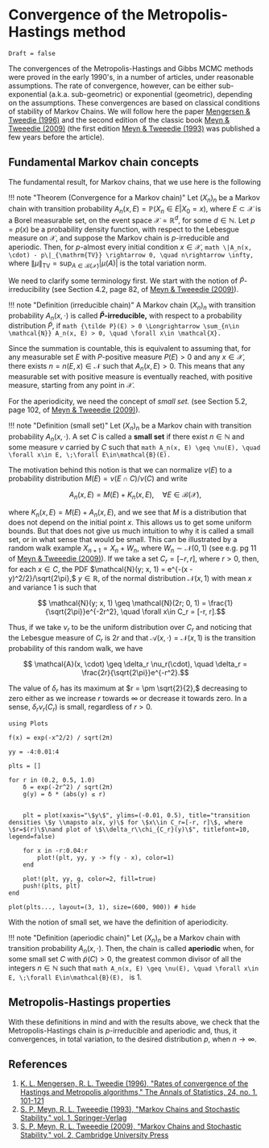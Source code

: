 # Convergence of the Metropolis-Hastings method

```@meta
Draft = false
```

The convergences of the Metropolis-Hastings and Gibbs MCMC methods were proved in the early 1990's, in a number of articles, under reasonable assumptions. The rate of convergence, however, can be either sub-exponential (a.k.a. sub-geometric) or exponential (geometric), depending on the assumptions. These convergences are based on classical conditions of stability of Markov Chains. We will follow here the paper [Mengersen & Tweedie (1996)](https://doi.org/10.1214/aos/1033066201) and the second edition of the classic book [Meyn & Tweeedie (2009)](https://doi.org/10.1017/CBO9780511626630) (the first edition [Meyn & Tweeedie (1993)](https://doi.org/10.1007/978-1-4471-3267-7) was published a few years before the article).

## Fundamental Markov chain concepts

The fundamental result, for Markov chains, that we use here is the following

!!! note "Theorem (Convergence for a Markov chain)"
    Let $(X_n)_n$ be a Markov chain with transition probability $A_n(x, E) = \mathbb{P}(X_n\in E | X_0 = x),$ where $E\subset \mathcal{X}$ is a Borel measurable set, on the event space $\mathcal{X}=\mathbb{R}^d,$ for some $d\in\mathbb{N}.$ Let $p=p(x)$ be a probability density function, with respect to the Lebesgue measure on $\mathcal{X},$ and suppose the Markov chain is $p$-irreducible and aperiodic. Then, for $p$-almost every initial condition $x\in \mathcal{X},$
    ```math
        \|A_n(x, \cdot) - p\|_{\mathrm{TV}} \rightarrow 0, \quad n\rightarrow \infty,
    ``` 
    where $\|\mu\|_{\mathrm{TV}} = \sup_{A\in\mathcal{B}(\mathcal{X})}|\mu(A)|$ is the total variation norm.

We need to clarify some terminology first. We start with the notion of ${\tilde P}$-irreducibility (see Section 4.2, page 82, of [Meyn & Tweeedie (2009)](https://doi.org/10.1017/CBO9780511626630)).

!!! note "Definition (irreducible chain)"
    A Markov chain $(X_n)_n$ with transition probability $A_n(x, \cdot)$ is called **${\tilde P}$-irreducible,** with respect to a probability distribution ${\tilde P},$ if
    ```math
        {\tilde P}(E) > 0 \Longrightarrow \sum_{n\in \mathcal{N}} A_n(x, E) > 0, \quad \forall x\in \mathcal{X}.
    ```

Since the summation is countable, this is equivalent to assuming that, for any measurable set $E$ with $P$-positive measure $P(E) > 0$ and any $x\in \mathcal{X},$ there exists $n=n(E, x) \in\mathcal{N}$ such that $A_n(x, E) > 0.$ This means that any measurable set with positive measure is eventually reached, with positive measure, starting from any point in $\mathcal{X}.$

For the aperiodicity, we need the concept of *small set.* (see Section 5.2, page 102, of [Meyn & Tweeedie (2009)](https://doi.org/10.1017/CBO9780511626630)).

!!! note "Definition (small set)"
    Let $(X_n)_n$ be a Markov chain with transition probability $A_n(x, \cdot).$ A set $C$ is called a **small set** if there exist $n\in\mathbb{N}$ and some measure $\nu$ carried by $C$ such that
    ```math
        A_n(x, E) \geq \nu(E), \quad \forall x\in E, \;\forall E\in\mathcal{B}(E).
    ```

The motivation behind this notion is that we can normalize $\nu(E)$ to a probability distribution $M(E) = \nu(E \cap C) / \nu(C)$ and write
```math
    A_n(x, E) = M(E) + K_n(x, E), \quad \forall E\in\mathcal{B}(\mathcal{X}),
```
where $K_n(x, E) = M(E) + A_n(x, E),$ and we see that $M$ is a distribution that does not depend on the initial point $x.$ This allows us to get some uniform bounds. But that does not give us much intuition to why it is called a small set, or in what sense that would be small. This can be illustrated by a random walk example $X_{n+1} = X_n + W_n,$ where $W_n \sim \mathcal{N}(0, 1)$ (see e.g. pg 11 of [Meyn & Tweeedie (2009)](https://doi.org/10.1017/CBO9780511626630)). If we take a set $C_r=[-r, r],$ where $r > 0,$ then, for each $x\in C,$ the PDF $\mathcal{N}(y; x, 1) = e^{-(x - y)^2/2}/\sqrt{2\pi},$ $y\in\mathbb{R},$ of the normal distribution $\mathcal{N}(x, 1)$ with mean $x$ and variance $1$ is such that
```math
    \mathcal{N}(y; x, 1) \geq \mathcal{N}(2r; 0, 1) = \frac{1}{\sqrt{2\pi}}e^{-2r^2}, \quad \forall x\in C_r = [-r, r].
```
Thus, if we take $\nu_r$ to be the uniform distribution over $C_r$ and noticing that the Lebesgue measure of $C_r$ is $2r$ and that $\mathcal{A}(x, \cdot) = \mathcal{N}(x, 1)$ is the transition probability of this random walk, we have
```math
    \mathcal{A}(x, \cdot) \geq \delta_r \nu_r(\cdot), \quad \delta_r = \frac{2r}{\sqrt{2\pi}}e^{-r^2}.
```
The value of $\delta_r$ has its maximum at $r = \pm \sqrt{2}{2},$ decreasing to zero either as we increase $r$ towards $\infty$ or decrease it towards zero. In a sense, $\delta_r\nu_r(C_r)$ is small, regardless of $r > 0.$

```@setup smallset
using Plots

f(x) = exp(-x^2/2) / sqrt(2π)

yy = -4:0.01:4

plts = []

for r in (0.2, 0.5, 1.0)
    δ = exp(-2r^2) / sqrt(2π)
    g(y) = δ * (abs(y) ≤ r)


    plt = plot(xaxis="\$y\$", ylims=(-0.01, 0.5), title="transition densities \$y \\mapsto a(x, y)\$ for \$x\\in C_r=[-r, r]\$, where \$r=$(r)\$\nand plot of \$\\delta_r\\chi_{C_r}(y)\$", titlefont=10, legend=false)

    for x in -r:0.04:r
        plot!(plt, yy, y -> f(y - x), color=1)
    end

    plot!(plt, yy, g, color=2, fill=true)
    push!(plts, plt)
end
```

```@example smallset
plot(plts..., layout=(3, 1), size=(600, 900)) # hide
```

With the notion of small set, we have the definition of aperiodicity.

!!! note "Definition (aperiodic chain)"
    Let $(X_n)_n$ be a Markov chain with transition probability $A_n(x, \cdot).$ Then, the chain is called **aperiodic** when, for some small set $C$ with ${\tilde p}(C) > 0,$ the greatest common divisor of all the integers $n\in\mathbb{N}$ such that
    ```math
        A_n(x, E) \geq \nu(E), \quad \forall x\in E, \;\forall E\in\mathcal{B}(E),
    ```
    is $1.$

## Metropolis-Hastings properties

With these definitions in mind and with the results above, we check that the Metropolis-Hastings chain is $p$-irreducible and aperiodic and, thus, it convergences, in total variation, to the desired distribution $p,$ when $n\rightarrow \infty.$

## References

1. [K. L. Mengersen, R. L. Tweedie (1996), "Rates of convergence of the Hastings and Metropolis algorithms," The Annals of Statistics, 24, no. 1, 101-121](https://doi.org/10.1214/aos/1033066201)
2. [S. P. Meyn, R. L. Tweeedie (1993), "Markov Chains and Stochastic Stability," vol. 1, Springer-Verlag](https://doi.org/10.1007/978-1-4471-3267-7)
3. [S. P. Meyn, R. L. Tweeedie (2009), "Markov Chains and Stochastic Stability," vol. 2, Cambridge University Press](https://doi.org/10.1017/CBO9780511626630)